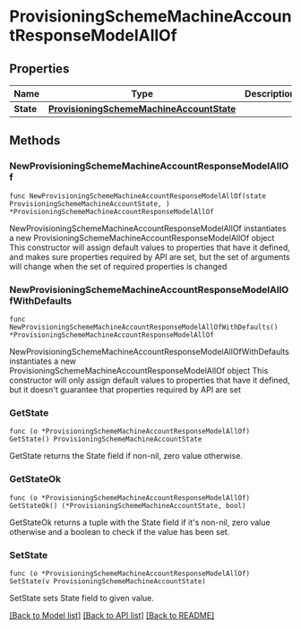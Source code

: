 # ProvisioningSchemeMachineAccountResponseModelAllOf

## Properties

Name | Type | Description | Notes
------------ | ------------- | ------------- | -------------
**State** | [**ProvisioningSchemeMachineAccountState**](ProvisioningSchemeMachineAccountState.md) |  | 

## Methods

### NewProvisioningSchemeMachineAccountResponseModelAllOf

`func NewProvisioningSchemeMachineAccountResponseModelAllOf(state ProvisioningSchemeMachineAccountState, ) *ProvisioningSchemeMachineAccountResponseModelAllOf`

NewProvisioningSchemeMachineAccountResponseModelAllOf instantiates a new ProvisioningSchemeMachineAccountResponseModelAllOf object
This constructor will assign default values to properties that have it defined,
and makes sure properties required by API are set, but the set of arguments
will change when the set of required properties is changed

### NewProvisioningSchemeMachineAccountResponseModelAllOfWithDefaults

`func NewProvisioningSchemeMachineAccountResponseModelAllOfWithDefaults() *ProvisioningSchemeMachineAccountResponseModelAllOf`

NewProvisioningSchemeMachineAccountResponseModelAllOfWithDefaults instantiates a new ProvisioningSchemeMachineAccountResponseModelAllOf object
This constructor will only assign default values to properties that have it defined,
but it doesn't guarantee that properties required by API are set

### GetState

`func (o *ProvisioningSchemeMachineAccountResponseModelAllOf) GetState() ProvisioningSchemeMachineAccountState`

GetState returns the State field if non-nil, zero value otherwise.

### GetStateOk

`func (o *ProvisioningSchemeMachineAccountResponseModelAllOf) GetStateOk() (*ProvisioningSchemeMachineAccountState, bool)`

GetStateOk returns a tuple with the State field if it's non-nil, zero value otherwise
and a boolean to check if the value has been set.

### SetState

`func (o *ProvisioningSchemeMachineAccountResponseModelAllOf) SetState(v ProvisioningSchemeMachineAccountState)`

SetState sets State field to given value.



[[Back to Model list]](../README.md#documentation-for-models) [[Back to API list]](../README.md#documentation-for-api-endpoints) [[Back to README]](../README.md)


